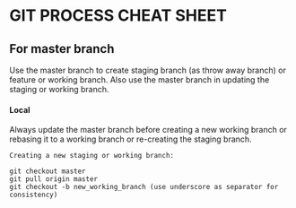# GIT PROCESS CHEAT SHEET

## For master branch
  Use the master branch to create staging branch (as throw away branch) or feature or working branch. Also use the master branch in updating the staging or working branch.

#### Local
  Always update the master branch before creating a new working branch or rebasing it to a working branch or re-creating the staging branch.

    Creating a new staging or working branch:

    git checkout master
    git pull origin master
    git checkout -b new_working_branch (use underscore as separator for consistency)
